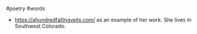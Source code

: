 #poetry #words
- https://ahundredfallingveils.com/ as an example of her work. She lives in Southwest Colorado. 